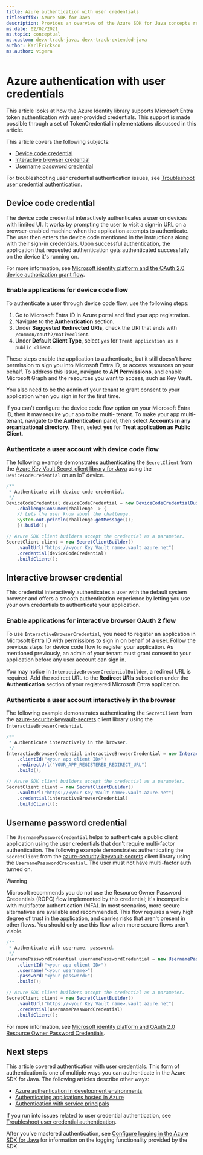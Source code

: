 ```yaml
---
title: Azure authentication with user credentials
titleSuffix: Azure SDK for Java
description: Provides an overview of the Azure SDK for Java concepts related to authenticating applications with user credentials.
ms.date: 02/02/2021
ms.topic: conceptual
ms.custom: devx-track-java, devx-track-extended-java
author: KarlErickson
ms.author: vigera
---
```


# Azure authentication with user credentials

This article looks at how the Azure Identity library supports Microsoft Entra token authentication with user-provided credentials. This support is made possible through a set of TokenCredential implementations discussed in this article.

This article covers the following subjects:

* [Device code credential](#device-code-credential)
* [Interactive browser credential](#interactive-browser-credential)
* [Username password credential](#username-password-credential)

For troubleshooting user credential authentication issues, see [Troubleshoot user credential authentication](../troubleshooting-authentication-user-credential.md).

## Device code credential

The device code credential interactively authenticates a user on devices with limited UI. It works by prompting the user to visit a sign-in URL on a browser-enabled machine when the application attempts to authenticate. The user then enters the device code mentioned in the instructions along with their sign-in credentials. Upon successful authentication, the application that requested authentication gets authenticated successfully on the device it's running on.

For more information, see [Microsoft identity platform and the OAuth 2.0 device authorization grant flow](/azure/active-directory/develop/v2-oauth2-device-code).

### Enable applications for device code flow

To authenticate a user through device code flow, use the following steps:

1. Go to Microsoft Entra ID in Azure portal and find your app registration.
2. Navigate to the **Authentication** section.
3. Under **Suggested Redirected URIs**, check the URI that ends with `/common/oauth2/nativeclient`.
4. Under **Default Client Type**, select `yes` for `Treat application as a public client`.

These steps enable the application to authenticate, but it still doesn't have permission to sign you into Microsoft Entra ID, or access resources on your behalf. To address this issue, navigate to **API Permissions**, and enable Microsoft Graph and the resources you want to access, such as Key Vault.

You also need to be the admin of your tenant to grant consent to your application when you sign in for the first time.

If you can't configure the device code flow option on your Microsoft Entra ID, then it may require your app to be multi- tenant. To make your app multi-tenant, navigate to the **Authentication** panel, then select **Accounts in any organizational directory**. Then, select **yes** for **Treat application as Public Client**.

### Authenticate a user account with device code flow

The following example demonstrates authenticating the `SecretClient` from the [Azure Key Vault Secret client library for Java][secrets_client_library] using the `DeviceCodeCredential` on an IoT device.

```java
/**
 * Authenticate with device code credential.
 */
DeviceCodeCredential deviceCodeCredential = new DeviceCodeCredentialBuilder()
    .challengeConsumer(challenge -> {
    // Lets the user know about the challenge.
    System.out.println(challenge.getMessage());
    }).build();

// Azure SDK client builders accept the credential as a parameter.
SecretClient client = new SecretClientBuilder()
    .vaultUrl("https://<your Key Vault name>.vault.azure.net")
    .credential(deviceCodeCredential)
    .buildClient();
```

## Interactive browser credential

This credential interactively authenticates a user with the default system browser and offers a smooth authentication experience by letting you use your own credentials to authenticate your application.

### Enable applications for interactive browser OAuth 2 flow

To use `InteractiveBrowserCredential`, you need to register an application in Microsoft Entra ID with permissions to sign in on behalf of a user. Follow the previous steps for device code flow to register your application. As mentioned previously, an admin of your tenant must grant consent to your application before any user account can sign in.

You may notice in `InteractiveBrowserCredentialBuilder`, a redirect URL is required. Add the redirect URL to the **Redirect URIs** subsection under the **Authentication** section of your registered Microsoft Entra application.

### Authenticate a user account interactively in the browser

The following example demonstrates authenticating the `SecretClient` from the [azure-security-keyvault-secrets][secrets_client_library] client library using the `InteractiveBrowserCredential`.

```java
/**
 * Authenticate interactively in the browser.
 */
InteractiveBrowserCredential interactiveBrowserCredential = new InteractiveBrowserCredentialBuilder()
    .clientId("<your app client ID>")
    .redirectUrl("YOUR_APP_REGISTERED_REDIRECT_URL")
    .build();

// Azure SDK client builders accept the credential as a parameter.
SecretClient client = new SecretClientBuilder()
    .vaultUrl("https://<your Key Vault name>.vault.azure.net")
    .credential(interactiveBrowserCredential)
    .buildClient();
```

## Username password credential

The `UsernamePasswordCredential` helps to authenticate a public client application using the user credentials that don't require multi-factor authentication. The following example demonstrates authenticating the `SecretClient` from the [azure-security-keyvault-secrets][secrets_client_library] client library using the `UsernamePasswordCredential`. The user must not have multi-factor auth turned on.

> [!WARNING]
> Microsoft recommends you do not use the Resource Owner Password Credentials (ROPC) flow implemented by this credential; it's incompatible with multifactor authentication (MFA). In most scenarios, more secure alternatives are available and recommended. This flow requires a very high degree of trust in the application, and carries risks that aren't present in other flows. You should only use this flow when more secure flows aren't viable.

```java
/**
 * Authenticate with username, password.
 */
UsernamePasswordCredential usernamePasswordCredential = new UsernamePasswordCredentialBuilder()
    .clientId("<your app client ID>")
    .username("<your username>")
    .password("<your password>")
    .build();

// Azure SDK client builders accept the credential as a parameter.
SecretClient client = new SecretClientBuilder()
    .vaultUrl("https://<your Key Vault name>.vault.azure.net")
    .credential(usernamePasswordCredential)
    .buildClient();
```

For more information, see [Microsoft identity platform and OAuth 2.0 Resource Owner Password Credentials](/azure/active-directory/develop/v2-oauth-ropc).

## Next steps

This article covered authentication with user credentials. This form of authentication is one of multiple ways you can authenticate in the Azure SDK for Java. The following articles describe other ways:

* [Azure authentication in development environments](dev-env.md)
* [Authenticating applications hosted in Azure](azure-hosted-apps.md)
* [Authentication with service principals](service-principal.md)

If you run into issues related to user credential authentication, see [Troubleshoot user credential authentication](../troubleshooting-authentication-user-credential.md).

After you've mastered authentication, see [Configure logging in the Azure SDK for Java](../logging-overview.md) for information on the logging functionality provided by the SDK.

<!-- LINKS -->
[secrets_client_library]: https://github.com/Azure/azure-sdk-for-java/tree/master/sdk/keyvault/azure-security-keyvault-secrets
